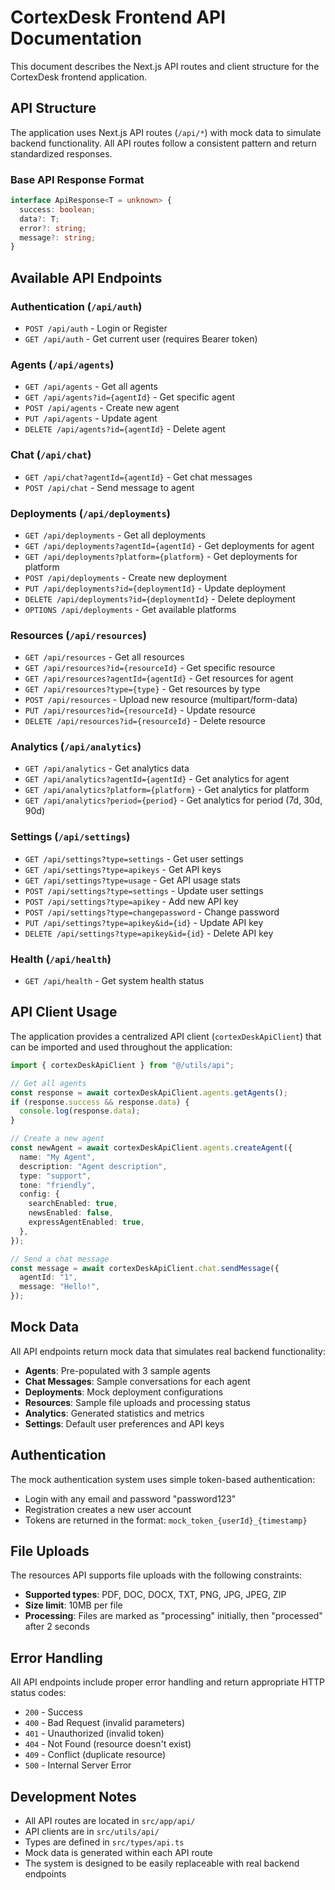 # CortexDesk Frontend API Documentation

This document describes the Next.js API routes and client structure for the CortexDesk frontend application.

## API Structure

The application uses Next.js API routes (`/api/*`) with mock data to simulate backend functionality. All API routes follow a consistent pattern and return standardized responses.

### Base API Response Format

```typescript
interface ApiResponse<T = unknown> {
  success: boolean;
  data?: T;
  error?: string;
  message?: string;
}
```

## Available API Endpoints

### Authentication (`/api/auth`)
- `POST /api/auth` - Login or Register
- `GET /api/auth` - Get current user (requires Bearer token)

### Agents (`/api/agents`)
- `GET /api/agents` - Get all agents
- `GET /api/agents?id={agentId}` - Get specific agent
- `POST /api/agents` - Create new agent
- `PUT /api/agents` - Update agent
- `DELETE /api/agents?id={agentId}` - Delete agent

### Chat (`/api/chat`)
- `GET /api/chat?agentId={agentId}` - Get chat messages
- `POST /api/chat` - Send message to agent

### Deployments (`/api/deployments`)
- `GET /api/deployments` - Get all deployments
- `GET /api/deployments?agentId={agentId}` - Get deployments for agent
- `GET /api/deployments?platform={platform}` - Get deployments for platform
- `POST /api/deployments` - Create new deployment
- `PUT /api/deployments?id={deploymentId}` - Update deployment
- `DELETE /api/deployments?id={deploymentId}` - Delete deployment
- `OPTIONS /api/deployments` - Get available platforms

### Resources (`/api/resources`)
- `GET /api/resources` - Get all resources
- `GET /api/resources?id={resourceId}` - Get specific resource
- `GET /api/resources?agentId={agentId}` - Get resources for agent
- `GET /api/resources?type={type}` - Get resources by type
- `POST /api/resources` - Upload new resource (multipart/form-data)
- `PUT /api/resources?id={resourceId}` - Update resource
- `DELETE /api/resources?id={resourceId}` - Delete resource

### Analytics (`/api/analytics`)
- `GET /api/analytics` - Get analytics data
- `GET /api/analytics?agentId={agentId}` - Get analytics for agent
- `GET /api/analytics?platform={platform}` - Get analytics for platform
- `GET /api/analytics?period={period}` - Get analytics for period (7d, 30d, 90d)

### Settings (`/api/settings`)
- `GET /api/settings?type=settings` - Get user settings
- `GET /api/settings?type=apikeys` - Get API keys
- `GET /api/settings?type=usage` - Get API usage stats
- `POST /api/settings?type=settings` - Update user settings
- `POST /api/settings?type=apikey` - Add new API key
- `POST /api/settings?type=changepassword` - Change password
- `PUT /api/settings?type=apikey&id={id}` - Update API key
- `DELETE /api/settings?type=apikey&id={id}` - Delete API key

### Health (`/api/health`)
- `GET /api/health` - Get system health status

## API Client Usage

The application provides a centralized API client (`cortexDeskApiClient`) that can be imported and used throughout the application:

```typescript
import { cortexDeskApiClient } from "@/utils/api";

// Get all agents
const response = await cortexDeskApiClient.agents.getAgents();
if (response.success && response.data) {
  console.log(response.data);
}

// Create a new agent
const newAgent = await cortexDeskApiClient.agents.createAgent({
  name: "My Agent",
  description: "Agent description",
  type: "support",
  tone: "friendly",
  config: {
    searchEnabled: true,
    newsEnabled: false,
    expressAgentEnabled: true,
  },
});

// Send a chat message
const message = await cortexDeskApiClient.chat.sendMessage({
  agentId: "1",
  message: "Hello!",
});
```

## Mock Data

All API endpoints return mock data that simulates real backend functionality:

- **Agents**: Pre-populated with 3 sample agents
- **Chat Messages**: Sample conversations for each agent
- **Deployments**: Mock deployment configurations
- **Resources**: Sample file uploads and processing status
- **Analytics**: Generated statistics and metrics
- **Settings**: Default user preferences and API keys

## Authentication

The mock authentication system uses simple token-based authentication:

- Login with any email and password "password123"
- Registration creates a new user account
- Tokens are returned in the format: `mock_token_{userId}_{timestamp}`

## File Uploads

The resources API supports file uploads with the following constraints:

- **Supported types**: PDF, DOC, DOCX, TXT, PNG, JPG, JPEG, ZIP
- **Size limit**: 10MB per file
- **Processing**: Files are marked as "processing" initially, then "processed" after 2 seconds

## Error Handling

All API endpoints include proper error handling and return appropriate HTTP status codes:

- `200` - Success
- `400` - Bad Request (invalid parameters)
- `401` - Unauthorized (invalid token)
- `404` - Not Found (resource doesn't exist)
- `409` - Conflict (duplicate resource)
- `500` - Internal Server Error

## Development Notes

- All API routes are located in `src/app/api/`
- API clients are in `src/utils/api/`
- Types are defined in `src/types/api.ts`
- Mock data is generated within each API route
- The system is designed to be easily replaceable with real backend endpoints
